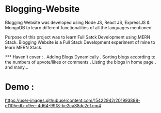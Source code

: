 # Blogging-Website
Blogging Website was developed using Node JS, React JS, ExpressJS &amp; MongoDB to learn different functionalities of all the languages mentioned.

Purpose of this project was to learn Full Satck Development using MERN Stack. Blogging Website is a Full Stack Development experiment of mine to learn MERN Stack.

*** Haven't cover :
. Adding Blogs Dynamically
. Sorting blogs according to the numbers of upvote/likes or comments
. Listing the blogs in home page
. and many...


# Demo :



https://user-images.githubusercontent.com/15422942/201993888-ef105edb-c9ee-4d64-99f8-be2ca88dc2ef.mp4

